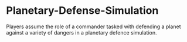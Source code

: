 # Planetary-Defense-Simulation
Players assume the role of a commander tasked with defending a planet against a variety of dangers in a planetary defence simulation. 
